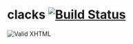clacks [![Build Status](https://travis-ci.org/chevett/miketown3.png)](https://travis-ci.org/chevett/clacks)
=========
![Valid XHTML](http://upload.wikimedia.org/wikipedia/commons/thumb/4/4f/Onda_Semaphore_Tower.jpg/401px-Onda_Semaphore_Tower.jpg)
